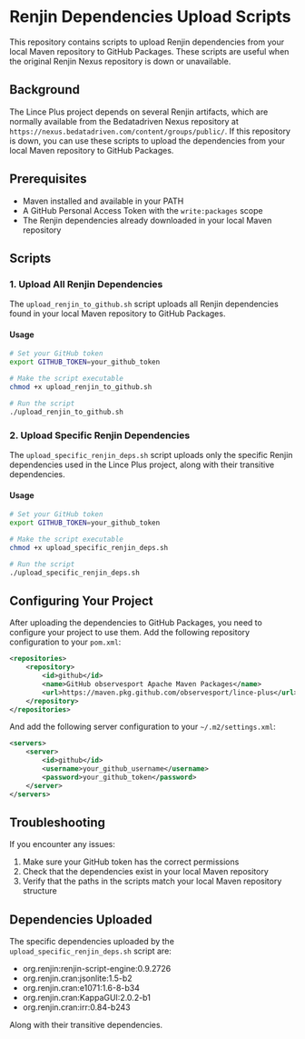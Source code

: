 # Renjin Dependencies Upload Scripts

This repository contains scripts to upload Renjin dependencies from your local Maven repository to GitHub Packages. These scripts are useful when the original Renjin Nexus repository is down or unavailable.

## Background

The Lince Plus project depends on several Renjin artifacts, which are normally available from the Bedatadriven Nexus repository at `https://nexus.bedatadriven.com/content/groups/public/`. If this repository is down, you can use these scripts to upload the dependencies from your local Maven repository to GitHub Packages.

## Prerequisites

- Maven installed and available in your PATH
- A GitHub Personal Access Token with the `write:packages` scope
- The Renjin dependencies already downloaded in your local Maven repository

## Scripts

### 1. Upload All Renjin Dependencies

The `upload_renjin_to_github.sh` script uploads all Renjin dependencies found in your local Maven repository to GitHub Packages.

#### Usage

```bash
# Set your GitHub token
export GITHUB_TOKEN=your_github_token

# Make the script executable
chmod +x upload_renjin_to_github.sh

# Run the script
./upload_renjin_to_github.sh
```

### 2. Upload Specific Renjin Dependencies

The `upload_specific_renjin_deps.sh` script uploads only the specific Renjin dependencies used in the Lince Plus project, along with their transitive dependencies.

#### Usage

```bash
# Set your GitHub token
export GITHUB_TOKEN=your_github_token

# Make the script executable
chmod +x upload_specific_renjin_deps.sh

# Run the script
./upload_specific_renjin_deps.sh
```

## Configuring Your Project

After uploading the dependencies to GitHub Packages, you need to configure your project to use them. Add the following repository configuration to your `pom.xml`:

```xml
<repositories>
    <repository>
        <id>github</id>
        <name>GitHub observesport Apache Maven Packages</name>
        <url>https://maven.pkg.github.com/observesport/lince-plus</url>
    </repository>
</repositories>
```

And add the following server configuration to your `~/.m2/settings.xml`:

```xml
<servers>
    <server>
        <id>github</id>
        <username>your_github_username</username>
        <password>your_github_token</password>
    </server>
</servers>
```

## Troubleshooting

If you encounter any issues:

1. Make sure your GitHub token has the correct permissions
2. Check that the dependencies exist in your local Maven repository
3. Verify that the paths in the scripts match your local Maven repository structure

## Dependencies Uploaded

The specific dependencies uploaded by the `upload_specific_renjin_deps.sh` script are:

- org.renjin:renjin-script-engine:0.9.2726
- org.renjin.cran:jsonlite:1.5-b2
- org.renjin.cran:e1071:1.6-8-b34
- org.renjin.cran:KappaGUI:2.0.2-b1
- org.renjin.cran:irr:0.84-b243

Along with their transitive dependencies.
